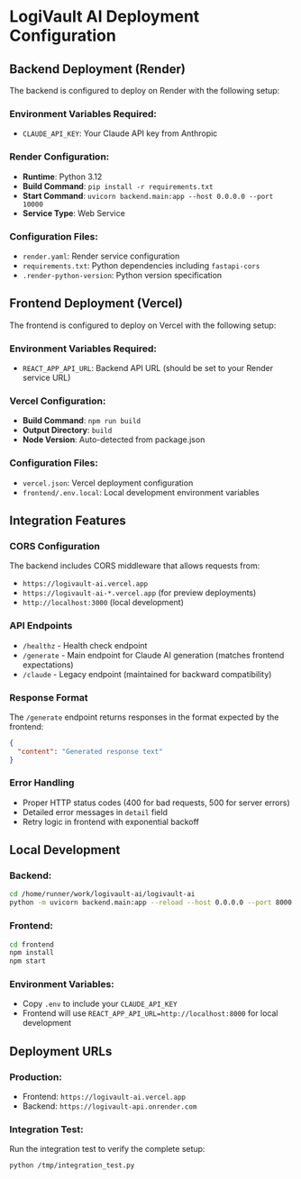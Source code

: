 # LogiVault AI Deployment Configuration

## Backend Deployment (Render)

The backend is configured to deploy on Render with the following setup:

### Environment Variables Required:
- `CLAUDE_API_KEY`: Your Claude API key from Anthropic

### Render Configuration:
- **Runtime**: Python 3.12
- **Build Command**: `pip install -r requirements.txt`
- **Start Command**: `uvicorn backend.main:app --host 0.0.0.0 --port 10000`
- **Service Type**: Web Service

### Configuration Files:
- `render.yaml`: Render service configuration
- `requirements.txt`: Python dependencies including `fastapi-cors`
- `.render-python-version`: Python version specification

## Frontend Deployment (Vercel)

The frontend is configured to deploy on Vercel with the following setup:

### Environment Variables Required:
- `REACT_APP_API_URL`: Backend API URL (should be set to your Render service URL)

### Vercel Configuration:
- **Build Command**: `npm run build`
- **Output Directory**: `build`
- **Node Version**: Auto-detected from package.json

### Configuration Files:
- `vercel.json`: Vercel deployment configuration
- `frontend/.env.local`: Local development environment variables

## Integration Features

### CORS Configuration
The backend includes CORS middleware that allows requests from:
- `https://logivault-ai.vercel.app`
- `https://logivault-ai-*.vercel.app` (for preview deployments)
- `http://localhost:3000` (local development)

### API Endpoints
- `/healthz` - Health check endpoint
- `/generate` - Main endpoint for Claude AI generation (matches frontend expectations)
- `/claude` - Legacy endpoint (maintained for backward compatibility)

### Response Format
The `/generate` endpoint returns responses in the format expected by the frontend:
```json
{
  "content": "Generated response text"
}
```

### Error Handling
- Proper HTTP status codes (400 for bad requests, 500 for server errors)
- Detailed error messages in `detail` field
- Retry logic in frontend with exponential backoff

## Local Development

### Backend:
```bash
cd /home/runner/work/logivault-ai/logivault-ai
python -m uvicorn backend.main:app --reload --host 0.0.0.0 --port 8000
```

### Frontend:
```bash
cd frontend
npm install
npm start
```

### Environment Variables:
- Copy `.env` to include your `CLAUDE_API_KEY`
- Frontend will use `REACT_APP_API_URL=http://localhost:8000` for local development

## Deployment URLs

### Production:
- Frontend: `https://logivault-ai.vercel.app`
- Backend: `https://logivault-api.onrender.com`

### Integration Test:
Run the integration test to verify the complete setup:
```bash
python /tmp/integration_test.py
```